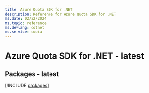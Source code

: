 ```yaml
---
title: Azure Quota SDK for .NET
description: Reference for Azure Quota SDK for .NET
ms.date: 02/22/2024
ms.topic: reference
ms.devlang: dotnet
ms.service: quota
---
```

# Azure Quota SDK for .NET - latest
## Packages - latest
[!INCLUDE [packages](quota-index.md)]
